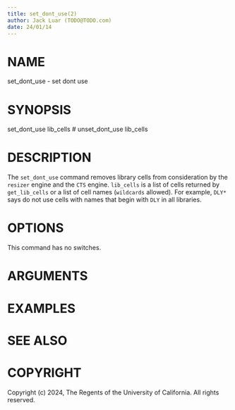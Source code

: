 ```yaml
---
title: set_dont_use(2)
author: Jack Luar (TODO@TODO.com)
date: 24/01/14
---
```


# NAME

set_dont_use - set dont use

# SYNOPSIS

set_dont_use lib_cells # unset_dont_use lib_cells


# DESCRIPTION

The `set_dont_use` command removes library cells from consideration by
the `resizer` engine and the `CTS` engine. `lib_cells` is a list of cells returned by `get_lib_cells`
or a list of cell names (`wildcards` allowed). For example, `DLY*` says do
not use cells with names that begin with `DLY` in all libraries.

# OPTIONS

This command has no switches.

# ARGUMENTS

# EXAMPLES

# SEE ALSO

# COPYRIGHT

Copyright (c) 2024, The Regents of the University of California. All rights reserved.

